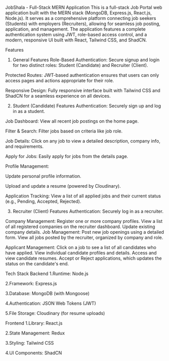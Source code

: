 JobShala - Full-Stack MERN Application
This is a full-stack Job Portal web application built with the MERN stack (MongoDB, Express.js, React.js, Node.js). It serves as a comprehensive platform connecting job seekers (Students) with employers (Recruiters), allowing for seamless job posting, application, and management.
The application features a complete authentication system using JWT, role-based access control, and a modern, responsive UI built with React, Tailwind CSS, and ShadCN.

Features
1. General Features
Role-Based Authentication: Secure signup and login for two distinct roles: Student (Candidate) and Recruiter (Client).

Protected Routes: JWT-based authentication ensures that users can only access pages and actions appropriate for their role.

Responsive Design: Fully responsive interface built with Tailwind CSS and ShadCN for a seamless experience on all devices.

2. Student (Candidate) Features
Authentication: Securely sign up and log in as a student.

Job Dashboard: View all recent job postings on the home page.

Filter & Search: Filter jobs based on criteria like job role.

Job Details: Click on any job to view a detailed description, company info, and requirements.

Apply for Jobs: Easily apply for jobs from the details page.

Profile Management:

Update personal profile information.

Upload and update a resume (powered by Cloudinary).

Application Tracking: View a list of all applied jobs and their current status (e.g., Pending, Accepted, Rejected).

3. Recruiter (Client) Features
Authentication: Securely log in as a recruiter.

Company Management:
Register one or more company profiles.
View a list of all registered companies on the recruiter dashboard.
Update existing company details.
Job Management:
Post new job openings using a detailed form.
View all jobs posted by the recruiter, organized by company and role.

Applicant Management:
Click on a job to see a list of all candidates who have applied.
View individual candidate profiles and details.
Access and view candidate resumes.
Accept or Reject applications, which updates the status on the candidate's end.

Tech Stack
Backend
1.Runtime: Node.js

2.Framework: Express.js

3.Database: MongoDB (with Mongoose)

4.Authentication: JSON Web Tokens (JWT)

5.File Storage: Cloudinary (for resume uploads)

Frontend
1.Library: React.js

2.State Management: Redux

3.Styling: Tailwind CSS

4.UI Components: ShadCN
